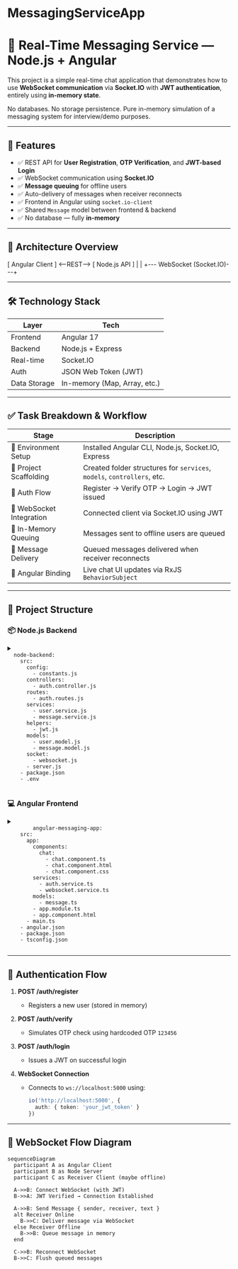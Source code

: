   # MessagingServiceApp

# 🔔 Real-Time Messaging Service — Node.js + Angular

This project is a simple real-time chat application that demonstrates how to use **WebSocket communication** via **Socket.IO** with **JWT authentication**, entirely using **in-memory state**.

No databases. No storage persistence. Pure in-memory simulation of a messaging system for interview/demo purposes.

---

## 📌 Features

- ✅ REST API for **User Registration**, **OTP Verification**, and **JWT-based Login**
- ✅ WebSocket communication using **Socket.IO**
- ✅ **Message queuing** for offline users
- ✅ Auto-delivery of messages when receiver reconnects
- ✅ Frontend in Angular using `socket.io-client`
- ✅ Shared `Message` model between frontend & backend
- ✅ No database — fully **in-memory**

---

## 🧠 Architecture Overview

[ Angular Client ] <--REST--> [ Node.js API ]
| |
+--- WebSocket (Socket.IO)---+


---

## 🛠 Technology Stack

| Layer         | Tech                          |
|--------------|-------------------------------|
| Frontend      | Angular 17                    |
| Backend       | Node.js + Express             |
| Real-time     | Socket.IO                     |
| Auth          | JSON Web Token (JWT)          |
| Data Storage  | In-memory (Map, Array, etc.)  |

---

## ✅ Task Breakdown & Workflow

| Stage | Description |
|-------|-------------|
| 🔹 Environment Setup | Installed Angular CLI, Node.js, Socket.IO, Express |
| 🔹 Project Scaffolding | Created folder structures for `services`, `models`, `controllers`, etc. |
| 🔹 Auth Flow | Register → Verify OTP → Login → JWT issued |
| 🔹 WebSocket Integration | Connected client via Socket.IO using JWT |
| 🔹 In-Memory Queuing | Messages sent to offline users are queued |
| 🔹 Message Delivery | Queued messages delivered when receiver reconnects |
| 🔹 Angular Binding | Live chat UI updates via RxJS `BehaviorSubject` |

---

## 📁 Project Structure

### 📦 Node.js Backend
<details>
  <summary>
    <code>
  node-backend:
    src:
      config:
        - constants.js
      controllers:
        - auth.controller.js
      routes:
        - auth.routes.js
      services:
        - user.service.js
        - message.service.js
      helpers:
        - jwt.js
      models:
        - user.model.js
        - message.model.js
      socket:
        - websocket.js
      - server.js
    - package.json
    - .env
        </code>
    </summary>
</details>
    
### 💻 Angular Frontend

<details>
  <summary>
    <code>
        angular-messaging-app:
    src:
      app:
        components:
          chat:
            - chat.component.ts
            - chat.component.html
            - chat.component.css
        services:
          - auth.service.ts
          - websocket.service.ts
        models:
          - message.ts
        - app.module.ts
        - app.component.html
      - main.ts
    - angular.json
    - package.json
    - tsconfig.json
    </code>
    </summary>
</details>
    
---

## 🔐 Authentication Flow

1. **POST /auth/register**
   - Registers a new user (stored in memory)

2. **POST /auth/verify**
   - Simulates OTP check using hardcoded OTP `123456`

3. **POST /auth/login**
   - Issues a JWT on successful login

4. **WebSocket Connection**
   - Connects to `ws://localhost:5000` using:
     ```ts
     io('http://localhost:5000', {
       auth: { token: 'your_jwt_token' }
     })
     ```

---

## 🔄 WebSocket Flow Diagram

```mermaid
sequenceDiagram
  participant A as Angular Client
  participant B as Node Server
  participant C as Receiver Client (maybe offline)

  A->>B: Connect WebSocket (with JWT)
  B->>A: JWT Verified → Connection Established

  A->>B: Send Message { sender, receiver, text }
  alt Receiver Online
    B->>C: Deliver message via WebSocket
  else Receiver Offline
    B->>B: Queue message in memory
  end

  C->>B: Reconnect WebSocket
  B->>C: Flush queued messages
